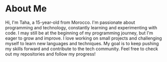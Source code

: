 
# About Me
Hi, I'm Taha, a 15-year-old from Morocco. I'm passionate about programming and technology, constantly learning and experimenting with code. I may still be at the beginning of my programming journey, but I'm eager to grow and improve. I love working on small projects and challenging myself to learn new languages and techniques. My goal is to keep pushing my skills forward and contribute to the tech community. Feel free to check out my repositories and follow my progress!

